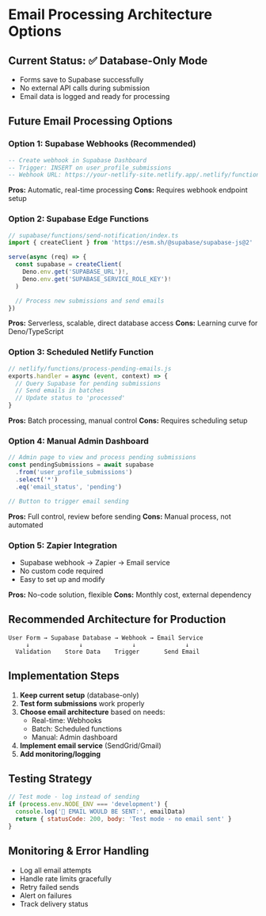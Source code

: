 # Email Processing Architecture Options

## Current Status: ✅ Database-Only Mode
- Forms save to Supabase successfully
- No external API calls during submission
- Email data is logged and ready for processing

## Future Email Processing Options

### Option 1: Supabase Webhooks (Recommended)
```sql
-- Create webhook in Supabase Dashboard
-- Trigger: INSERT on user_profile_submissions
-- Webhook URL: https://your-netlify-site.netlify.app/.netlify/functions/processNewSubmissions
```

**Pros:** Automatic, real-time processing
**Cons:** Requires webhook endpoint setup

### Option 2: Supabase Edge Functions
```typescript
// supabase/functions/send-notification/index.ts
import { createClient } from 'https://esm.sh/@supabase/supabase-js@2'

serve(async (req) => {
  const supabase = createClient(
    Deno.env.get('SUPABASE_URL')!,
    Deno.env.get('SUPABASE_SERVICE_ROLE_KEY')!
  )

  // Process new submissions and send emails
})
```

**Pros:** Serverless, scalable, direct database access
**Cons:** Learning curve for Deno/TypeScript

### Option 3: Scheduled Netlify Function
```javascript
// netlify/functions/process-pending-emails.js
exports.handler = async (event, context) => {
  // Query Supabase for pending submissions
  // Send emails in batches
  // Update status to 'processed'
}
```

**Pros:** Batch processing, manual control
**Cons:** Requires scheduling setup

### Option 4: Manual Admin Dashboard
```javascript
// Admin page to view and process pending submissions
const pendingSubmissions = await supabase
  .from('user_profile_submissions')
  .select('*')
  .eq('email_status', 'pending')

// Button to trigger email sending
```

**Pros:** Full control, review before sending
**Cons:** Manual process, not automated

### Option 5: Zapier Integration
- Supabase webhook → Zapier → Email service
- No custom code required
- Easy to set up and modify

**Pros:** No-code solution, flexible
**Cons:** Monthly cost, external dependency

## Recommended Architecture for Production

```
User Form → Supabase Database → Webhook → Email Service
     ↓              ↓              ↓              ↓
  Validation    Store Data    Trigger       Send Email
```

## Implementation Steps

1. **Keep current setup** (database-only)
2. **Test form submissions** work properly
3. **Choose email architecture** based on needs:
   - Real-time: Webhooks
   - Batch: Scheduled functions
   - Manual: Admin dashboard
4. **Implement email service** (SendGrid/Gmail)
5. **Add monitoring/logging**

## Testing Strategy

```javascript
// Test mode - log instead of sending
if (process.env.NODE_ENV === 'development') {
  console.log('📧 EMAIL WOULD BE SENT:', emailData)
  return { statusCode: 200, body: 'Test mode - no email sent' }
}
```

## Monitoring & Error Handling

- Log all email attempts
- Handle rate limits gracefully
- Retry failed sends
- Alert on failures
- Track delivery status


